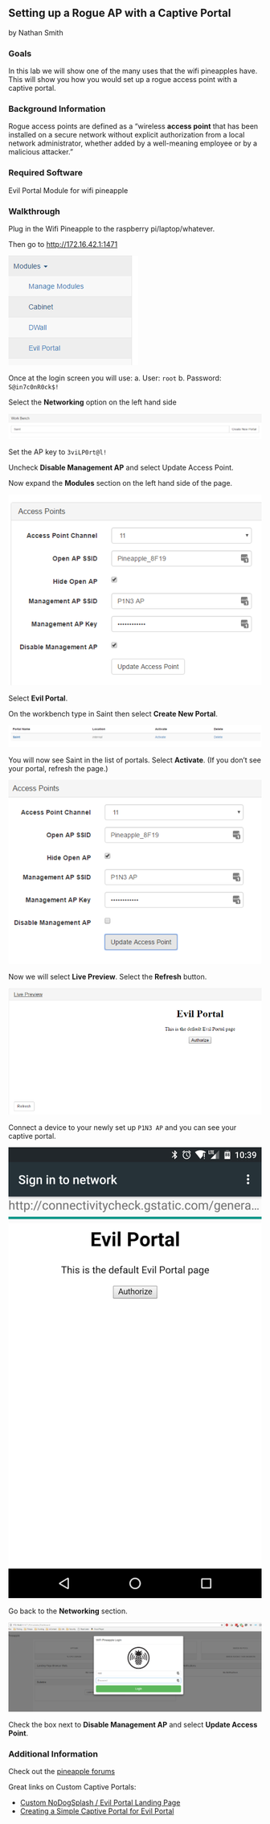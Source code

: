 ## Setting up a Rogue AP with a Captive Portal
by Nathan Smith

### Goals
In this lab we will show one of the many uses that the wifi pineapples have. This will show you how you would set up a rogue access point with a captive portal.

### Background Information
Rogue access points are defined as a “wireless **access point** that has been installed on a secure network without explicit authorization from a local network administrator, whether added by a well-meaning employee or by a malicious attacker.”

### Required Software

Evil Portal Module for wifi pineapple

### Walkthrough

Plug in the Wifi Pineapple to the raspberry pi/laptop/whatever.

Then go to <http://172.16.42.1:1471>

![Pineapple - Login](pineapple-login.png)

Once at the login screen you will use:
a. User: `root`
b. Password: `S@in7c0nR0ck$!`

Select the **Networking** option on the left hand side

![Pineapple - Access Points](pineapple-access-points.png)

Set the AP key to `3viLP0rt@l!`

Uncheck **Disable Management AP** and select Update Access Point.

Now expand the **Modules** section on the left hand side of the page.

![Pineapple - Modules](pineapple-modules.png)

Select **Evil Portal**.

On the workbench type in Saint then select **Create New Portal**.

![Pineapple - Workbench - Create New Portal](pineapple-portal-workbench.png)

You will now see Saint in the list of portals. Select **Activate**. (If you don’t see your portal, refresh the page.)

![Pineapple - Workbench - Activate](pineapple-portal-activate.png)

Now we will select **Live Preview**. Select the **Refresh** button.

![Pineapple - Workbench - Live Portal Preview](pineapple-portal-preview.png)

Connect a device to your newly set up `P1N3 AP` and you can see your captive portal.

![Captive Portal from phone](pineapple-portal-device.png)

Go back to the **Networking** section.

![Pineapple - Networking](pineapple-portal-access-points.png)

Check the box next to **Disable Management AP** and select **Update Access Point**.

### Additional Information
Check out the [pineapple forums](https://forums.hak5.org/index.php?/forum/64-wifi-pineapple-jasager/)

Great links on Custom Captive Portals:
* [Custom NoDogSplash / Evil Portal Landing Page](https://forums.hak5.org/index.php?/topic/30730-share-my-custom-nodogsplash-evil-portal-landing-page/)
* [Creating a Simple Captive Portal for Evil Portal](https://forums.hak5.org/index.php?/topic/33576-howto-creating-a-simple-captive-portal-for-evil-portal/)


